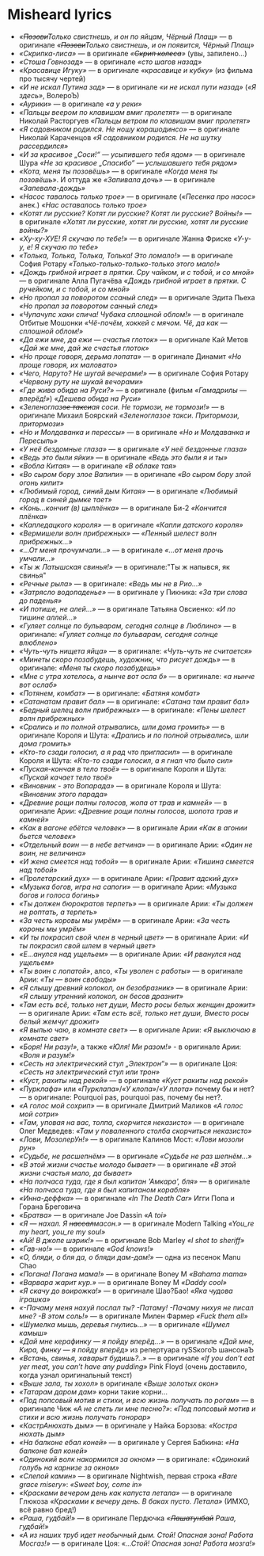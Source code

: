# Misheard lyrics

* _«~~Позови~~Только свистнешь, и он по яйцам, Чёрный Плащ»_ — в оригинале _«~~Позови~~Только свистнешь, и он появится, Чёрный Плащ»_
* _«Скрипка-лиса»_ — в оригинале _«~~Скрип колеса~~»_ (увы, запилено…)
* _«Стоша Говнозад»_ — в оригинале _«сто шагов назад»_
* _«Красавице Игуку»_ — в оригинале _«красавице и кубку»_ (из фильма про тысячу чертей)
* _«И не искал Путина зад»_ — в оригинале _«и не искал пути назад»_ (_«Я здесь»_, ВолероЪ)
* _«Аурики»_ — в оригинале _«а у реки»_
* _«Пальцы веером по клавишам вмиг пролетят»_ — в оригинале Николай Расторгуев _«Пальцы ветром по клавишам вмиг пролетят»_
* _«Я садовником родился. Не ношу корашодинсо»_ — в оригинале Николай Караченцов _«Я садовником родился. Не на шутку рассердился»_
* _«И за красивое „Соси!“ — усыпившего тебя ядом»_ — в оригинале Шура _«Не за красивое „Спасибо“ — услышавшего тебя рядом»_
* _«Кота, меня ты позовёшь»_ — в оригинале _«Когда меня ты позовёшь»_. И оттуда же _«Запивала дочь»_ — в оригинале _«Запевала-дождь»_
* _«Насос тавалось только трое»_ — в оригинале (_«Песенка про насос»_ анек.) _«Наc оставалось только трое»_
* _«Котят ли русские? Котят ли русские? Котят ли русские? Войны!»_ — в оригинале _«Хотят ли русские, хотят ли русские, хотят ли русские войны?»_
* _«Ху-ху-ХУЕ! Я скучаю по тебе!»_ — в оригинале Жанна Фриске _«У-у-у, е! Я скучаю по тебе»_
* _«Толька, Толька, Толька, Толька! Это ломало!»_ — в оригинале София Ротару _«Только-только-только-только этого мало!»_
* _«Дождь грибной играет в прятки. Сру чайком, и с тобой, и со мной»_ — в оригинале Алла Пугачёва _«Дождь грибной играет в прятки. С ручейком, и с тобой, и со мной»_
* _«Но пропал за поворотом ссаный след»_ — в оригинале Эдита Пьеха _«Но пропал за поворотом санный след»_
* _«Чупачупс хаки спича! Чубака сплошной облом!»_ — в оригинале Отбитые Мошонки _«Чё-почём, хоккей с мячом. Чё, да как — сплошной облом!»_
* _«Да ежи мне, да ежи — счастья глоток»_ — в оригинале Кай Метов _«Дай же мне, дай же счастья глоток»_
* _«Но проще говоря, дерьма лопата»_ — в оригинале Динамит _«Но проще говоря, их маловато»_
* _«Чего, Наруто? Не шугай вечерами!»_ — в оригинале София Ротару _«Червону руту не шукай вечорами»_
* _«Где жива обида на Руси?»_ — в оригинале (фильм _«Гамадрилы — вперёд!»_) _«Дешева обида на Руси»_
* _«Зеленоглаз~~ое такси~~ая соси. Не тормози, не тормози!»_ — в оригинале Михаил Боярский _«Зеленоглазое такси. Притормози, притормози»_
* _«Но и Молдаванка и перессы»_ — в оригинале _«Но и Молдаванка и Пересыпь»_
* _«У неё бездомные глаза»_ — в оригинале _«У неё бездонные глаза»_
* _«Ведь это были яйки»_ — в оригинале _«Ведь это были я и ты»_
* _«Вобла Китая»_ — в оригинале _«В облаке тая»_
* _«Во сыром бору злое Вапипи»_ — в оригинале _«Во сыром бору злой огонь кипит»_
* _«Любимый город, синий дым Китая»_ — в оригинале _«Любимый город в синей дымке тает»_
* _«Конь…кончит (в) цыплёнка»_ — в оригинале Би-2 _«Кончится плёнка»_
* _«Капледацкого короля»_ — в оригинале _«Капли датского короля»_
* _«Вермишели волн прибрежных»_ — _«Пенный шелест волн прибрежных…»_
* _«…От меня прочумчали…»_ — в оригинале _«…от меня прочь умчали…»_
* _«Ты ж Латышская свинья!»_ — в оригинале:"Ты ж напывся, як свинья"
* _«Речные рыла»_ — в оригинале: _«Ведь мы не в Рио…»_
* _«Затрясло водопаденье»_ — в оригинале у Пикника: _«За три слова до паденья»_
* _«И потише, не алей…»_ — в оригинале Татьяна Овсиенко: _«И по тишине аллей…»_
* _«Гуляет солнце по бульварам, сегодня солнце в Люблино»_ — в оригинале: _«Гуляет солнце по бульварам, сегодня солнце влюблено»_
* _«Чуть-чуть нищета яйца»_ — в оригинале: _«Чуть-чуть не считается»_
* _«Минеты скоро позабудешь, художник, что рисует дождь»_ — в оригинале: _«Меня ты скоро позабудешь»_
* _«Мне с утра хотелось, а нынче вот осла б»_ — в оригинале: _«а нынче вот ослаб»_
* _«Потянем, комбат»_ — в оригинале: _«Батяня комбат»_
* _«Сатанатам правит бал»_ — в оригинале: _«Сатана там правит бал»_
* _«Бедный шелец волн прибрежных»_ — в оригинале: _«Пены шелест волн прибрежных»_
* _«Срались и по полной отрывались, шли дома громить»_ — в оригинале Короля и Шута: _«Дрались и по полной отрывались, шли дома громить»_
* _«Кто-то сзади голосил, а я рад что пригласил»_ — в оригинале Короля и Шута: _«Кто-то сзади голосил, а я гнал что было сил»_
* _«Пуская-кончая в тело твоё»_ — в оригинале Короля и Шута: _«Пускай качает тело твоё»_
* _«Виновник - это Вопарада»_ — в оригинале Короля и Шута: _«Виновник этого парада»_
* _«Древние рощи полны голосов, жопа от трав и камней»_ — в оригинале Арии: _«Древние рощи полны голосов, шопота трав и камней»_
* _«Как в вагоне ебётся человек»_ — в оригинале Арии _«Как в агонии бьется человек»_
* _«Отдельный воин — в небе ветчина»_ — в оригинале Арии: _«Один не воин, не величина»_
* _«И жена смеется над тобой»_ — в оригинале Арии: _«Тишина смеется над тобой»_
* _«Пролетарский дух»_ — в оригинале Арии: _«Правит адский дух»_
* _«Музыка богов, игра на сапоги»_ — в оригинале Арии: _«Музыка богов и голоса богинь»_
* _«Ты должен бюрократов терпеть»_ — в оригинале Арии: _«Ты должен не роптать, а терпеть»_
* _«За честь коровы мы умрём»_ — в оригинале Арии: _«За честь короны мы умрём»_
* _«И ты покрасил свой член в черный цвет»_ — в оригинале Арии: _«И ты покрасил свой шлем в черный цвет»_
* _«Е…анулся над ущельем»_ — в оригинале Арии: _«И рванулся над ущельем»_
* _«Ты воин с лопатой»_, алсо, _«Ты уволен с работы»_ — в оригинале Арии: _«Ты — воин свободы»_
* _«Я слышу древний колокол, он безобразник»_ — в оригинале Арии: _«Я слышу утренний колокол, он бесов дразнит»_
* _«Там есть всё, только нет души, Место росы белых женщин дрожит»_ — в оригинале Арии: _«Там есть всё, только нет души, Вместо росы белый жемчуг дрожит»_
* _«Я выпью чаю, в комнате свет»_ — в оригинале Арии: _«Я выключаю в комнате свет»_
* _«Боря! Ни разу!»_, а также _«Юля! Ми разом!»_ - в оригинале Арии: _«Воля и разум!»_
* _«Сесть на электрический стул „Электрон“»_ — в оригинале Цоя: _«Сесть на электрический стул или трон»_
* _«Куст, рахиты над рекой»_ — в оригинале _«Куст ракиты над рекой»_
* _«Пурклафа»_ или _«Пурклапа»_/_«У клопа»_/_«У плота»_ почему бы и нет? — в оригинале: Pourquoi pas, pourquoi pas, почему бы нет?.
* _«А голос мой сохрип»_ — в оригинале Дмитрий Маликов _«А голос мой сотри»_
* _«Там, уповая на вас, толпа, скорчится неказисто»_ — в оригинале Олег Медведев: _«Там у поваленного столба скорчиться неказисто»_
* _«Лови, МозолерУн!»_ — в оригинале Калинов Мост: _«Лови мозоли рун»_
* _«Судьбе, не расшепнём»_ — в оригинале _«Судьбе не раз шепнём…»_
* _«В этой жизни счастье молодо бывает»_ — в оригинале _«В этой жизни счастья мало, да бывает»_
* _«На полчаса туда, где я был капитан 'Амкара', бля»_ — в оригинале _«На полчаса туда, где я был капитаном корабля»_
* _«Инна-деффка»_ — в оригинале _«In The Death Car»_ Игги Попа и Горана Бреговича
* _«Братва»_ — в оригинале Joe Dassin _«A toi»_
* _«Я — нахал. Я ~~нассал~~масон.»_ — в оригинале Modern Talking _«You_re my heart, you_re my soul»_
* _«Ай! В джопе шэрик!»_ — в оригинале Bob Marley _«I shot to sheriff»_
* _«Гав-но!»_ — в оригинале _«God knows!»_
* _«О, бляди, о бля да, о бляди дам-дам!»_ — одна из песенок Manu Chao
* _«Погана! Погана мама!»_ — в оригинале Boney M _«Bahama mama»_
* _«Варвара жарит кур.»_ — в оригинале Boney M _«Daddy cool»_
* _«Я скачу до воирожка!»_ — в оригинале Шао?Бао! _«Яка чудова іграшка»_
* _«-Пачаму меня нахуй послал ты? -Патаму! -Пачаму нихуя не писал мне? -В этом соль!»_ — в оригинале Милен Фармер _«Fuck them all»_
* _«Шумелка мышь, деревья гнулись…»_ — в оригинале _«Шумел камыш»_
* _«Дай мне керафинку — я пойду вперёд…»_ — в оригинале _«Дай мне, Кира, финку — я пойду вперёд»_ из репертуара rуSSкогоЪ шансонаЪ
* _«Встань, свинья, хаварыт будишь?..»_ — в оригинале _«If you don’t eat yer meat, you can’t have any pudding»_ Pink Floyd (очень доставило, когда узнал оригинальный текст)
* _«Выше зала, ты хохол»_ в оригинале _«Выше золотых окон»_
* _«Татарам даром дам»_ корни такие корни…
* _«Под попсовый мотив и стихи, и всю жизнь получать по рогам»_ — в оригинале Чиж _«А не спеть ли мне песню?»_: _«Под попсовый мотив и стихи и всю жизнь получать гонорар»_
* _«КастрАнюхать дым»_ — в оригинале у Найка Борзова: _«Костра нюхать дым»_
* _«На балконе ебал коней»_ — в оригинале у Сергея Бабкина: _«На балконе бал коней»_
* _«Одинoкий волк накормился за окном»_ — в оригинале: _«Одинокий голубь на карнизе за окном»_
* _«Слепой камин»_ — в оригинале Nightwish, первая строка _«Bare grace misery»_: _«Sweet boy, come in»_
* _«Красками вечером день как капуста летала»_ — в оригинале Глюкоза _«Красками к вечеру день. В баках пусто. Летала»_ (ИМХО, всё равно бред!)
* _«Раша, гудбай!»_ — в оригинале Пердючка _«~~Лашатунбай~~ Раша, гудбай!»_
* _«А из наших труб идет необычный дым. Стой! Опасная зона! Работа Мосгаз!»_ — в оригинале Цоя: _«...Стой! Опасная зона! Работа мозга!»_
